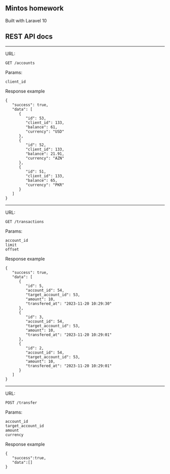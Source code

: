 ## Mintos homework

Built with Laravel 10

## REST API docs

---
URL: 

`GET /accounts`

Params:
```
client_id
```

Response example
```
{
   "success": true,
   "data": [
      {
         "id": 53,
         "client_id": 133,
         "balance": 61,
         "currency": "USD"
      },
      {
         "id": 52,
         "client_id": 133,
         "balance": 21.91,
         "currency": "AZN"
      },
      {
         "id": 51,
         "client_id": 133,
         "balance": 65,
         "currency": "PKR"
      }
   ]
}
```
---
URL: 

`GET /transactions`

Params:
```
account_id
limit
offset
```

Response example
```
{
   "success": true,
   "data": [
      {
         "id": 5,
         "account_id": 54,
         "target_account_id": 53,
         "amount": 10,
         "transfered_at": "2023-11-20 10:29:30"
      },
      {
         "id": 3,
         "account_id": 54,
         "target_account_id": 53,
         "amount": 10,
         "transfered_at": "2023-11-20 10:29:01"
      },
      {
         "id": 2,
         "account_id": 54,
         "target_account_id": 53,
         "amount": 10,
         "transfered_at": "2023-11-20 10:29:01"
      }
   ]
}
```
---
URL: 

`POST /transfer`

Params:
```
account_id
target_account_id
amount
currency
```

Response example
```
{
   "success":true,
   "data":[]
}
```